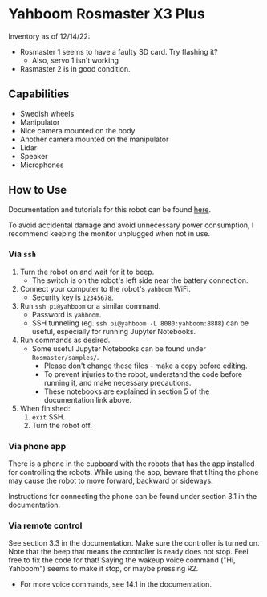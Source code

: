 # Yahboom Rosmaster X3 Plus
Inventory as of 12/14/22:
- Rosmaster 1 seems to have a faulty SD card. Try flashing it?
    - Also, servo 1 isn't working
- Rasmaster 2 is in good condition.


## Capabilities
- Swedish wheels
- Manipulator
- Nice camera mounted on the body
- Another camera mounted on the manipulator
- Lidar
- Speaker
- Microphones


## How to Use

Documentation and tutorials for this robot can be found [here](http://www.yahboom.net/study/ROSMASTER-X3-PLUS).

To avoid accidental damage and avoid unnecessary power consumption, I recommend keeping the monitor unplugged when not in use.

### Via `ssh`
1. Turn the robot on and wait for it to beep.
    - The switch is on the robot's left side near the battery connection.
1. Connect your computer to the robot's `yahboom` WiFi.
    - Security key is `12345678`.
1. Run `ssh pi@yahboom` or a similar command.
    - Password is `yahboom`.
    - SSH tunneling (eg. `ssh pi@yahboom -L 8080:yahboom:8888`) can be useful, especially for running Jupyter Notebooks.
1. Run commands as desired.
    - Some useful Jupyter Notebooks can be found under `Rosmaster/samples/`.
        - Please don't change these files - make a copy before editing.
        - To prevent injuries to the robot, understand the code before running it, and make necessary precautions.
        - These notebooks are explained in section 5 of the documentation link above.
1. When finished: 
    1. `exit` SSH.
    2. Turn the robot off.

### Via phone app

There is a phone in the cupboard with the robots that has the app installed for controlling the robots. While using the app, beware that tilting the phone may cause the robot to move forward, backward or sideways.

Instructions for connecting the phone can be found under section 3.1 in the documentation.

### Via remote control

See section 3.3 in the documentation. Make sure the controller is turned on. Note that the beep that means the controller is ready does not stop. Feel free to fix the code for that! Saying the wakeup voice command ("Hi, Yahboom") seems to make it stop, or maybe pressing R2. 
- For more voice commands, see 14.1 in the documentation.
